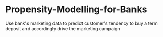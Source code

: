 # Propensity-Modelling-for-Banks

Use bank's marketing data to predict customer's tendency to buy a term deposit and accordingly drive the marketing campaign

